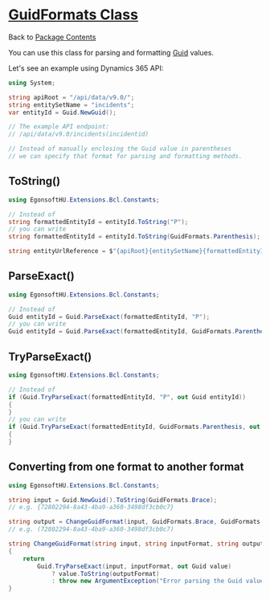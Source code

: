 ﻿# [GuidFormats Class](help/T_EgonsoftHU_Extensions_Bcl_Constants_GuidFormats.md)

Back to [Package Contents](https://github.com/gcsizmadia/EgonsoftHU.Extensions.Bcl#package-contents)

You can use this class for parsing and formatting [Guid](https://docs.microsoft.com/en-us/dotnet/api/system.guid?view=net-6.0) values.

Let's see an example using Dynamics 365 API:

```C#
using System;

string apiRoot = "/api/data/v9.0/";
string entitySetName = "incidents";
var entityId = Guid.NewGuid();

// The example API endpoint:
// /api/data/v9.0/incidents(incidentid)

// Instead of manually enclosing the Guid value in parentheses
// we can specify that format for parsing and formatting methods.
```

## ToString()

```C#
using EgonsoftHU.Extensions.Bcl.Constants;

// Instead of
string formattedEntityId = entityId.ToString("P");
// you can write
string formattedEntityId = entityId.ToString(GuidFormats.Parenthesis);

string entityUrlReference = $"{apiRoot}{entitySetName}{formattedEntityId}";
```

## ParseExact()

```C#
using EgonsoftHU.Extensions.Bcl.Constants;

// Instead of
Guid entityId = Guid.ParseExact(formattedEntityId, "P");
// you can write
Guid entityId = Guid.ParseExact(formattedEntityId, GuidFormats.Parenthesis);
```

## TryParseExact()

```C#
using EgonsoftHU.Extensions.Bcl.Constants;

// Instead of
if (Guid.TryParseExact(formattedEntityId, "P", out Guid entityId))
{
}
// you can write
if (Guid.TryParseExact(formattedEntityId, GuidFormats.Parenthesis, out Guid entityId)
{
}
```

## Converting from one format to another format

```C#
using EgonsoftHU.Extensions.Bcl.Constants;

string input = Guid.NewGuid().ToString(GuidFormats.Brace);
// e.g. {72802294-8a43-4ba9-a360-3498df3cb0c7}

string output = ChangeGuidFormat(input, GuidFormats.Brace, GuidFormats.Parenthesis);
// e.g. (72802294-8a43-4ba9-a360-3498df3cb0c7)

string ChangeGuidFormat(string input, string inputFormat, string outputFormat)
{
    return
        Guid.TryParseExact(input, inputFormat, out Guid value)
            ? value.ToString(outputFormat)
            : throw new ArgumentException("Error parsing the Guid value.", nameof(input));
}
```
